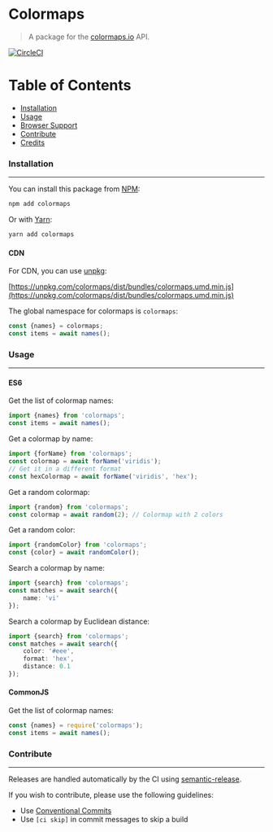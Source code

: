 # Colormaps

> A package for the [colormaps.io](https://colormaps.io) API.

[![CircleCI](https://circleci.com/gh/thesoftwarecompany/colormaps-client/tree/master.svg?style=svg&circle-token=ae40561a9bca04ea294850cf4245b536e7e521a1)](https://circleci.com/gh/thesoftwarecompany/colormaps-client/tree/master)


# Table of Contents

* [Installation](#installation)
* [Usage](#usage)
* [Browser Support](#browser-support)
* [Contribute](#contribute)
* [Credits](#credits)


### Installation
----------------
You can install this package from [NPM](https://www.npmjs.com):
```bash
npm add colormaps
```

Or with [Yarn](https://yarnpkg.com/en):
```bash
yarn add colormaps
```

#### CDN
For CDN, you can use [unpkg](https://unpkg.com):

[https://unpkg.com/colormaps/dist/bundles/colormaps.umd.min.js](https://unpkg.com/colormaps/dist/bundles/colormaps.umd.min.js)

The global namespace for colormaps is `colormaps`:
```js
const {names} = colormaps;
const items = await names();
```


### Usage
---------

#### ES6
Get the list of colormap names:
```ts
import {names} from 'colormaps';
const items = await names();
```

Get a colormap by name:
```ts
import {forName} from 'colormaps';
const colormap = await forName('viridis');
// Get it in a different format
const hexColormap = await forName('viridis', 'hex');
```

Get a random colormap:
```ts
import {random} from 'colormaps';
const colormap = await random(2); // Colormap with 2 colors
```

Get a random color:
```ts
import {randomColor} from 'colormaps';
const {color} = await randomColor();
```

Search a colormap by name:
```ts
import {search} from 'colormaps';
const matches = await search({
    name: 'vi'
});
```

Search a colormap by Euclidean distance:
```ts
import {search} from 'colormaps';
const matches = await search({
    color: '#eee',
    format: 'hex',
    distance: 0.1
});
```

#### CommonJS
Get the list of colormap names:
```ts
const {names} = require('colormaps');
const items = await names();
```


### Contribute
--------------
Releases are handled automatically by the CI using [semantic-release](https://github.com/semantic-release/semantic-release).

If you wish to contribute, please use the following guidelines:
* Use [Conventional Commits](https://conventionalcommits.org)
* Use `[ci skip]` in commit messages to skip a build

